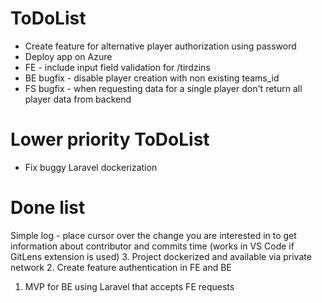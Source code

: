 # ToDoList
- Create feature for alternative player authorization using password
- Deploy app on Azure
- FE - include input field validation for /tirdzins
- BE bugfix - disable player creation with non existing teams_id
- FS bugfix - when requesting data for a single player don't return all player data from backend

# Lower priority ToDoList
- Fix buggy Laravel dockerization

# Done list
Simple log - place cursor over the change you are interested in to get information about contributor and commits time (works in VS Code if GitLens extension is used)
3. Project dockerized and available via private network
2. Create feature authentication in FE and BE
1. MVP for BE using Laravel that accepts FE requests
